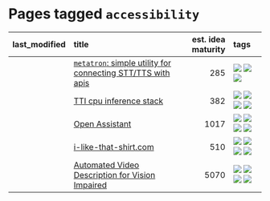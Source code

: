 # Pages tagged `accessibility`

|last_modified|title|est. idea maturity|tags
|:---|:---|---:|:---|
||[`metatron`: simple utility for connecting STT/TTS with apis](../metatron.md)|285|[![](https://img.shields.io/badge/tag-accessibility-a68128)](../tags/accessibility.md) [![](https://img.shields.io/badge/tag-tooling-1fc54)](../tags/tooling.md) [![](https://img.shields.io/badge/tag-wip-f53bfe)](../tags/wip.md)|
||[TTI cpu inference stack](../TTI-cpu-inference-stack.md)|382|[![](https://img.shields.io/badge/tag-accessibility-a68128)](../tags/accessibility.md) [![](https://img.shields.io/badge/tag-stability-d82abc)](../tags/stability.md) [![](https://img.shields.io/badge/tag-tooling-1fc54)](../tags/tooling.md) [![](https://img.shields.io/badge/tag-wip-f53bfe)](../tags/wip.md)|
||[Open Assistant](../open-assistant.md)|1017|[![](https://img.shields.io/badge/tag-accessibility-a68128)](../tags/accessibility.md) [![](https://img.shields.io/badge/tag-publicgood-fecb83)](../tags/publicgood.md) [![](https://img.shields.io/badge/tag-stability-d82abc)](../tags/stability.md) [![](https://img.shields.io/badge/tag-wip-f53bfe)](../tags/wip.md)|
||[i-like-that-shirt.com](../ilikethatshirt.com.md)|510|[![](https://img.shields.io/badge/tag-accessibility-a68128)](../tags/accessibility.md) [![](https://img.shields.io/badge/tag-completed-ab4f55)](../tags/completed.md) [![](https://img.shields.io/badge/tag-publicgood-fecb83)](../tags/publicgood.md) [![](https://img.shields.io/badge/tag-tooling-1fc54)](../tags/tooling.md)|
||[Automated Video Description for Vision Impaired](../automated-video-description.md)|5070|[![](https://img.shields.io/badge/tag-accessibility-a68128)](../tags/accessibility.md) [![](https://img.shields.io/badge/tag-dataset-32f6f2)](../tags/dataset.md) [![](https://img.shields.io/badge/tag-foundation-b4243e)](../tags/foundation.md) [![](https://img.shields.io/badge/tag-publicgood-fecb83)](../tags/publicgood.md)|
